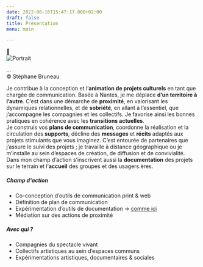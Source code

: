 ```yaml
---
date: 2022-06-16T15:47:17.000+02:00
draft: false
title: Présentation
menu: main  

---
```


👋  
![Portrait](/images/portrait2.png "Portrait 2") <div align="left">…</div>
© Stéphane Bruneau 

Je contribue à la conception et l’**animation de projets culturels** en tant que chargée de communication. Basée à Nantes, je me déplace **d’un territoire à l’autre**. C’est dans une démarche de **proximité**, en valorisant les dynamiques relationnelles, et de **sobriété**, en allant à l’essentiel, que j’accompagne les compagnies et les collectifs. Je favorise ainsi les bonnes pratiques en cohérence avec les **transitions actuelles**.  
Je construis vos **plans de communication**, coordonne la réalisation et la circulation des **supports**, décline des **messages** et **récits** adaptés aux projets stimulants que vous imaginez. C’est entourée de partenaires que j’assure le suivi des projets ; je travaille à distance géographique ou je m’installe au sein d’espaces de création, de diffusion et de convivialité. Dans mon champ d’action s’inscrivent aussi la **documentation** des projets sur le terrain et l’**accueil** des groupes et des usagers.ères.

 
##### Champ d'action

* Co-conception d’outils de communication print & web
* Définition de plan de communication
* Expérimentation d’outils de documentation -> [comme ici](https://espaces-communs.fr/design-despaces-normes-et-reglementations/ "Documentation session DU")
* Médiation sur des actions de proximité

##### Avec qui ?

* Compagnies du spectacle vivant
* Collectifs artistiques au sein d’espaces communs
* Expérimentations artistiques, documentaires & sociales
